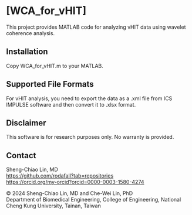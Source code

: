 # [WCA_for_vHIT]

This project provides MATLAB code for analyzing vHIT data using wavelet coherence analysis.

## Installation
Copy WCA_for_vHIT.m to your MATLAB.

## Supported File Formats

For vHIT analysis, you need to export the data as a .xml file from ICS IMPULSE software and then convert it to .xlsx format.

## Disclaimer

This software is for research purposes only. No warranty is provided.

## Contact

Sheng-Chiao Lin, MD  
https://github.com/rodafall?tab=repositories  
https://orcid.org/my-orcid?orcid=0000-0003-1580-4274

© 2024 Sheng-Chiao Lin, MD and Che-Wei Lin, PhD  
Department of Biomedical Engineering, College of Engineering, National Cheng Kung University, Tainan, Taiwan
